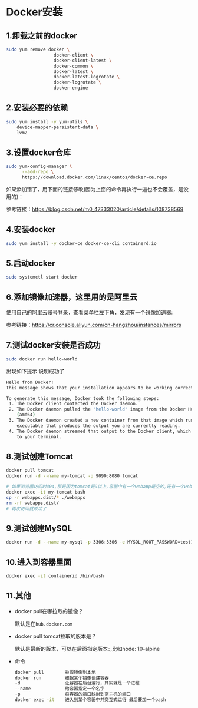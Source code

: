 # Docker安装

## 1.卸载之前的docker

```sh
sudo yum remove docker \
                  docker-client \
                  docker-client-latest \
                  docker-common \
                  docker-latest \
                  docker-latest-logrotate \
                  docker-logrotate \
                  docker-engine
```

## 2.安装必要的依赖

```sh
sudo yum install -y yum-utils \
    device-mapper-persistent-data \
    lvm2
```

## 3.设置docker仓库

```sh
sudo yum-config-manager \
      --add-repo \
      https://download.docker.com/linux/centos/docker-ce.repo
```

如果添加错了，用下面的链接修改(因为上面的命令再执行一遍也不会覆盖，是没用的)：

参考链接：https://blog.csdn.net/m0_47333020/article/details/108738569

## 4.安装docker

```sh
sudo yum install -y docker-ce docker-ce-cli containerd.io
```

## 5.启动docker

```sh
sudo systemctl start docker
```

## 6.添加镜像加速器，这里用的是阿里云

使用自己的阿里云账号登录，查看菜单栏左下角，发现有一个镜像加速器:

参考链接：https://cr.console.aliyun.com/cn-hangzhou/instances/mirrors

## 7.测试docker安装是否成功

```sh
sudo docker run hello-world
```

出现如下提示 说明成功了

```sh
Hello from Docker!
This message shows that your installation appears to be working correctly.

To generate this message, Docker took the following steps:
 1. The Docker client contacted the Docker daemon.
 2. The Docker daemon pulled the "hello-world" image from the Docker Hub.
    (amd64)
 3. The Docker daemon created a new container from that image which runs the
    executable that produces the output you are currently reading.
 4. The Docker daemon streamed that output to the Docker client, which sent it
    to your terminal.
```

## 8.测试创建Tomcat

```sh
docker pull tomcat
docker run -d --name my-tomcat -p 9090:8080 tomcat
```

```sh
# 如果浏览器访问时404,那是因为tomcat是9以上,容器中有一个webapp是空的,还有一个webapp.dist
docker exec -it my-tomcat bash
cp -r webapps.dist/* ./webapps
rm -rf webapps.dist/
# 再次访问就成功了
```


## 9.测试创建MySQL

```sh
docker run -d --name my-mysql -p 3306:3306 -e MYSQL_ROOT_PASSWORD=test123 --privileged mysql
```

## 10.进入到容器里面

```sh
docker exec -it containerid /bin/bash
```

## 11.其他

+ docker pull在哪拉取的镜像？

  默认是在`hub.docker.com`

+ docker pull tomcat拉取的版本是？

  默认是最新的版本，可以在后面指定版本`:`,比如node: 10-alpine

+ 命令

  ```sh
  docker pull        拉取镜像到本地
  docker run         根据某个镜像创建容器
  -d                 让容器在后台运行，其实就是一个进程
  --name             给容器指定一个名字
  -p                 将容器的端口映射到宿主机的端口
  docker exec -it    进入到某个容器中并交互式运行 最后要加一个bash
  ```

  